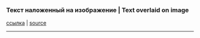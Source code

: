 ### Текст наложенный на изображение | Text overlaid on image
[ссылка](/text-to-img "Перейти") |
[source](https://github.com/artemijeka/text-to-img "Перейти")

---